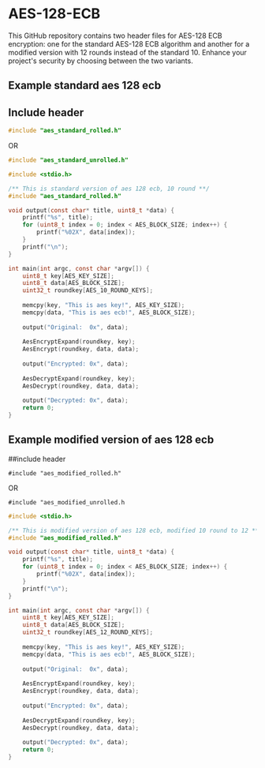 # AES-128-ECB
This GitHub repository contains two header files for AES-128 ECB encryption: one for the standard AES-128 ECB algorithm and another for a modified version with 12 rounds instead of the standard 10. Enhance your project's security by choosing between the two variants.

## Example standard aes 128 ecb

## Include header


```c
#include "aes_standard_rolled.h"
```
OR
```c
#include "aes_standard_unrolled.h"
```

```c
#include <stdio.h>

/** This is standard version of aes 128 ecb, 10 round **/
#include "aes_standard_rolled.h"

void output(const char* title, uint8_t *data) {
	printf("%s", title);
	for (uint8_t index = 0; index < AES_BLOCK_SIZE; index++) {
		printf("%02X", data[index]);
	}
	printf("\n");
}

int main(int argc, const char *argv[]) {
	uint8_t key[AES_KEY_SIZE];
	uint8_t data[AES_BLOCK_SIZE];
	uint32_t roundkey[AES_10_ROUND_KEYS];
	
	memcpy(key, "This is aes key!", AES_KEY_SIZE);
	memcpy(data, "This is aes ecb!", AES_BLOCK_SIZE);
	
	output("Original:  0x", data);
	
	AesEncryptExpand(roundkey, key);
	AesEncrypt(roundkey, data, data);
	
	output("Encrypted: 0x", data);
	
	AesDecryptExpand(roundkey, key);
	AesDecrypt(roundkey, data, data);
	
	output("Decrypted: 0x", data);
	return 0;
}
```

## Example modified version of aes 128 ecb 

##include header

```
#include "aes_modified_rolled.h"
```
OR
```
#include "aes_modified_unrolled.h
```

```c
#include <stdio.h>

/** This is modified version of aes 128 ecb, modified 10 round to 12 **/
#include "aes_modified_rolled.h"

void output(const char* title, uint8_t *data) {
	printf("%s", title);
	for (uint8_t index = 0; index < AES_BLOCK_SIZE; index++) {
		printf("%02X", data[index]);
	}
	printf("\n");
}

int main(int argc, const char *argv[]) {
	uint8_t key[AES_KEY_SIZE];
	uint8_t data[AES_BLOCK_SIZE];
	uint32_t roundkey[AES_12_ROUND_KEYS];
	
	memcpy(key, "This is aes key!", AES_KEY_SIZE);
	memcpy(data, "This is aes ecb!", AES_BLOCK_SIZE);
	
	output("Original:  0x", data);
	
	AesEncryptExpand(roundkey, key);
	AesEncrypt(roundkey, data, data);
	
	output("Encrypted: 0x", data);
	
	AesDecryptExpand(roundkey, key);
	AesDecrypt(roundkey, data, data);
	
	output("Decrypted: 0x", data);
	return 0;
}
```

